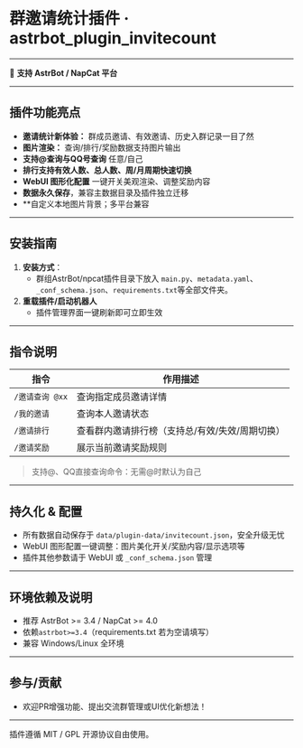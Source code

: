 # 群邀请统计插件 · astrbot_plugin_invitecount


---

📢 **支持 AstrBot / NapCat 平台**

---

## 插件功能亮点

- **邀请统计新体验：** 群成员邀请、有效邀请、历史入群记录一目了然
- **图片渲染：** 查询/排行/奖励数据支持图片输出
- **支持@查询与QQ号查询** 任意/自己
- **排行支持有效人数、总人数、周/月周期快速切换**
- **WebUI 图形化配置** 一键开关美观渲染、调整奖励内容
- **数据永久保存**，兼容主数据目录及插件独立迁移
- **自定义本地图片背景；多平台兼容

---

## 安装指南

1. **安装方式**：
   - 群组AstrBot/npcat插件目录下放入 `main.py`、`metadata.yaml`、`_conf_schema.json`、`requirements.txt`等全部文件夹。
2. **重载插件/启动机器人**
   - 插件管理界面一键刷新即可立即生效

---

## 指令说明

| 指令            | 作用描述                     |
|----------------|------------------------|
| `/邀请查询 @xx` | 查询指定成员邀请详情         |
| `/我的邀请`     | 查询本人邀请状态             |
| `/邀请排行`     | 查看群内邀请排行榜（支持总/有效/失效/周期切换） |
| `/邀请奖励`     | 展示当前邀请奖励规则         |

> 支持@、QQ直接查询命令：无需@时默认为自己 

---

## 持久化 & 配置
- 所有数据自动保存于 `data/plugin-data/invitecount.json`，安全升级无忧
- WebUI 图形配置一键调整：图片美化开关/奖励内容/显示选项等
- 插件其他参数请于 WebUI 或 `_conf_schema.json` 管理

---

## 环境依赖及说明
- 推荐 AstrBot >= 3.4 / NapCat >= 4.0
- 依赖`astrbot>=3.4`（requirements.txt 若为空请填写）
- 兼容 Windows/Linux 全环境

---

## 参与/贡献
- 欢迎PR增强功能、提出交流群管理或UI优化新想法！

---

插件遵循 MIT / GPL 开源协议自由使用。
